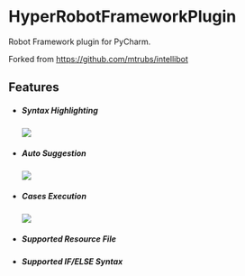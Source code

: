 # HyperRobotFrameworkPlugin
<!-- Plugin description -->
Robot Framework plugin for PyCharm.

Forked from https://github.com/mtrubs/intellibot
## Features
* ##### Syntax Highlighting
    ![](https://raw.githubusercontent.com/jnhyperion/HyperRobotFrameworkPlugin/main/docs/imgs/syntax_highlighting.png)
* ##### Auto Suggestion
    ![](https://raw.githubusercontent.com/jnhyperion/HyperRobotFrameworkPlugin/main/docs/imgs/auto_suggestion.png)
* ##### Cases Execution
    ![](https://raw.githubusercontent.com/jnhyperion/HyperRobotFrameworkPlugin/main/docs/imgs/cases_execution.png)
* ##### Supported Resource File
* ##### Supported IF/ELSE Syntax
<!-- Plugin description end -->
